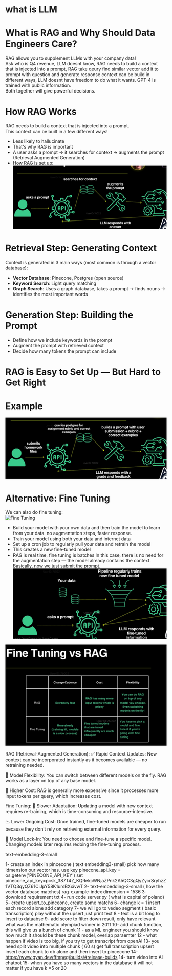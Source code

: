 # what is LLM



# What is RAG and Why Should Data Engineers Care?

RAG allows you to supplement LLMs with your company data!  
Ask who is Q4 revenue, LLM doesnt know, RAG needs to build a context that is injected into a prompt, RAG take qeury find similar vector add it to prompt with question and generate response
context can be build in different ways, LLM doesnt have freedom to do what it wants.
GPT-4 is trained with public information.  
Both together will give powerful decisions.

# How RAG Works

RAG needs to build a context that is injected into a prompt.  
This context can be built in a few different ways!

- Less likely to hallucinate  
- That's why RAG is important  
- A user asks a prompt → it searches for context → augments the prompt (Retrieval Augmented Generation)  
- How RAG is set up:  
  ![RAG Setup](image/rag.png)

# Retrieval Step: Generating Context

Context is generated in 3 main ways (most common is through a vector database):

- **Vector Database**: Pinecone, Postgres (open source)
- **Keyword Search**: Light query matching
- **Graph Search**: Uses a graph database, takes a prompt → finds nouns → identifies the most important words

# Generation Step: Building the Prompt

- Define how we include keywords in the prompt  
- Augment the prompt with retrieved context  
- Decide how many tokens the prompt can include

# RAG is Easy to Set Up — But Hard to Get Right

# Example

![RAG Example](image/rag_example.png)

# Alternative: Fine Tuning

We can also do fine tuning:  
![Fine Tuning](image)

- Build your model with your own data  and then train the model to learn from your data. no  augmentation steps, faster response.
- Train your model using both your data and internet data  
- Set up a cron job to regularly pull your data and retrain the model  
- This creates a new fine-tuned model
- RAG is real time, fine tuning is batches
In this case, there is no need for the augmentation step — the model already contains the context.  
Basically, now we just submit the prompt.  
![Fine Tune Flow](image/fine_tune.png)



![finetune_vs_rag](image/finetune_vs_rag.png)

RAG (Retrieval-Augmented Generation):
✅ Rapid Context Updates: New context can be incorporated instantly as it becomes available — no retraining needed.

🔁 Model Flexibility: You can switch between different models on the fly. RAG works as a layer on top of any base model.

💸 Higher Cost: RAG is generally more expensive since it processes more input tokens per query, which increases cost.

Fine Tuning:
🐢 Slower Adaptation: Updating a model with new context requires re-training, which is time-consuming and resource-intensive.

📉 Lower Ongoing Cost: Once trained, fine-tuned models are cheaper to run because they don’t rely on retrieving external information for every query.

🧱 Model Lock-In: You need to choose and fine-tune a specific model. Changing models later requires redoing the fine-tuning process.


text-embedding-3-small

1- create an index in pincecone ( text embedding3-small) pick how many idmension our vector has.
use key 
pinecone_api_key = os.getenv('PINECONE_API_KEY') 
set pinecone_api_key=pcsk_387T4Z_KQRekcWNjaZPnk2A5QC3gQyZycrSryhzZ1VTQ3qyQZ61CiJpY58K1ursBXxivwT
2- text-embedding-3-small ( how the vector database matches)
rag-example-index dimension = 1536
3-  download requirement txt
4- run code server.py ( what is capital of poland)
5- create upsert_to_pinceone, create some matchs
6- change k = 1 insert each record alone add category
7- we will go to vedeo segment ( basic transcription) play without the upsert just print text
8 - text is a bit long to insert to dataabse
9- add score to filter down result, only have relevant 
what  was the mathematic olympiad winner in 2011
10- add chunk function, this will give us a bunch of chunk
11 - as a ML engineer you should know how much it should be these chunk model, overlap paraemter
12 - what happen if video is too big, if you try to get transcript from openAI
13- you need split video into multiple chunk ( 60 s) get full transcription upsert  insert each chunk to db alone and then insert to pincecone
14- https://www.gyan.dev/ffmpeg/builds/#release-builds
14- turn video into AI chatbot
15-  when you have so many vectors in the database it will not matter if you have k =5 or 20
